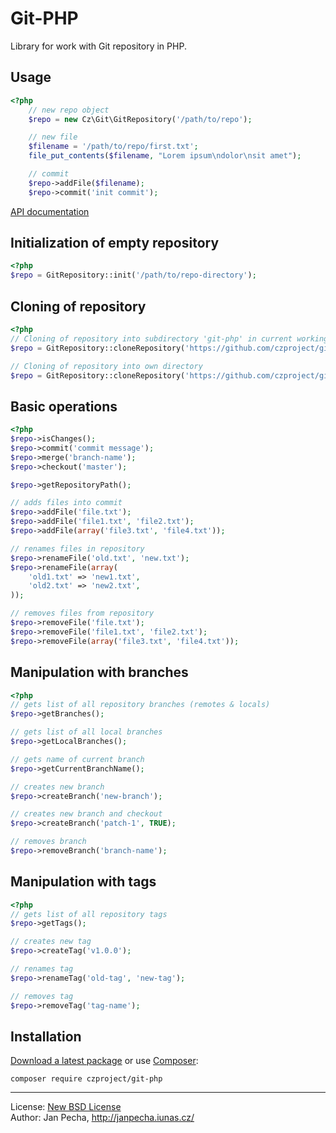 Git-PHP
=======

Library for work with Git repository in PHP.

Usage
-----

``` php
<?php
	// new repo object
	$repo = new Cz\Git\GitRepository('/path/to/repo');

	// new file
	$filename = '/path/to/repo/first.txt';
	file_put_contents($filename, "Lorem ipsum\ndolor\nsit amet");

	// commit
	$repo->addFile($filename);
	$repo->commit('init commit');
```

[API documentation](http://api.iunas.cz/git-php/)


Initialization of empty repository
----------------------------------

``` php
<?php
$repo = GitRepository::init('/path/to/repo-directory');
```


Cloning of repository
---------------------

``` php
<?php
// Cloning of repository into subdirectory 'git-php' in current working directory
$repo = GitRepository::cloneRepository('https://github.com/czproject/git-php.git');

// Cloning of repository into own directory
$repo = GitRepository::cloneRepository('https://github.com/czproject/git-php.git', '/path/to/my/subdir');
```


Basic operations
----------------

``` php
<?php
$repo->isChanges();
$repo->commit('commit message');
$repo->merge('branch-name');
$repo->checkout('master');

$repo->getRepositoryPath();

// adds files into commit
$repo->addFile('file.txt');
$repo->addFile('file1.txt', 'file2.txt');
$repo->addFile(array('file3.txt', 'file4.txt'));

// renames files in repository
$repo->renameFile('old.txt', 'new.txt');
$repo->renameFile(array(
    'old1.txt' => 'new1.txt',
    'old2.txt' => 'new2.txt',
));

// removes files from repository
$repo->removeFile('file.txt');
$repo->removeFile('file1.txt', 'file2.txt');
$repo->removeFile(array('file3.txt', 'file4.txt'));
```



Manipulation with branches
--------------------------

``` php
<?php
// gets list of all repository branches (remotes & locals)
$repo->getBranches();

// gets list of all local branches
$repo->getLocalBranches();

// gets name of current branch
$repo->getCurrentBranchName();

// creates new branch
$repo->createBranch('new-branch');

// creates new branch and checkout
$repo->createBranch('patch-1', TRUE);

// removes branch
$repo->removeBranch('branch-name');
```


Manipulation with tags
--------------------------

``` php
<?php
// gets list of all repository tags
$repo->getTags();

// creates new tag
$repo->createTag('v1.0.0');

// renames tag
$repo->renameTag('old-tag', 'new-tag');

// removes tag
$repo->removeTag('tag-name');
```


Installation
------------

[Download a latest package](https://github.com/czproject/git-php/releases) or use [Composer](http://getcomposer.org/):

```
composer require czproject/git-php
```

------------------------------

License: [New BSD License](license.md)
<br>Author: Jan Pecha, http://janpecha.iunas.cz/

